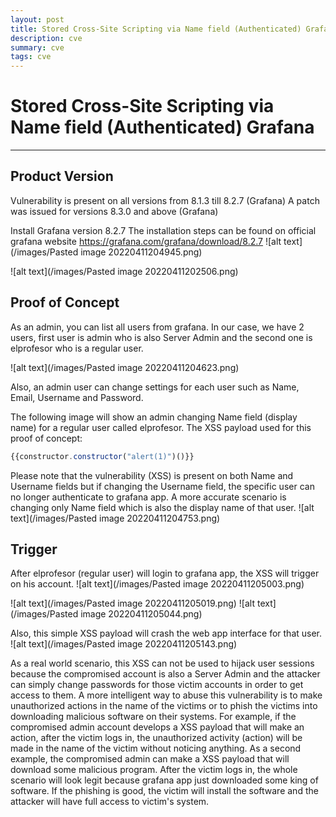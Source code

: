 ```yaml
---
layout: post
title: Stored Cross-Site Scripting via Name field (Authenticated) Grafana
description: cve
summary: cve
tags: cve
---
```

# Stored Cross-Site Scripting via Name field (Authenticated) Grafana
---
## Product Version

Vulnerability is present on all versions from 8.1.3 till 8.2.7 (Grafana)
A patch was issued for versions 8.3.0 and above (Grafana)

Install Grafana version 8.2.7
The installation steps can be found on official grafana website
<a href="https://grafana.com/grafana/download/8.2.7">https://grafana.com/grafana/download/8.2.7</a>
![alt text](/images/Pasted image 20220411204945.png)

![alt text](/images/Pasted image 20220411202506.png)

## Proof of Concept

As an admin, you can list all users from grafana. In our case, we have 2 users, first user  is admin who is also Server Admin and the second one is elprofesor who is a regular user.

![alt text](/images/Pasted image 20220411204623.png)

Also, an admin user can change settings for each user such as Name, Email, Username and Password. 

The following image will show an admin changing Name field (display name) for a regular user called elprofesor.
The XSS payload used for this proof of concept:
```javascript
{{constructor.constructor("alert(1)")()}}
```
Please note that the vulnerability (XSS) is present on both Name and Username fields but if changing the Username field, the specific user can no longer authenticate to grafana app.
A more accurate scenario is changing only Name field which is also the display name of that user.
![alt text](/images/Pasted image 20220411204753.png)

## Trigger

After elprofesor (regular user) will login to grafana app, the XSS will trigger on his account.
![alt text](/images/Pasted image 20220411205003.png)

![alt text](/images/Pasted image 20220411205019.png)
![alt text](/images/Pasted image 20220411205044.png)

Also, this simple XSS payload will crash the web app interface for that user.
![alt text](/images/Pasted image 20220411205143.png)

As a real world scenario, this XSS can not be used to hijack user sessions because the compromised account is also a Server Admin and the attacker can simply change passwords for those victim accounts in order to get access to them.
A more intelligent way to abuse this vulnerability is to make unauthorized actions in the name of the victims or to phish the victims into downloading malicious software on their systems.
For example, if the compromised admin account develops a XSS payload that will make an action, after the victim logs in, the unauthorized activity (action) will be made in the name of the victim without noticing anything.
As a second example, the compromised admin can make a XSS payload that will download some malicious program. After the victim logs in, the whole scenario will look legit because grafana app just downloaded some king of software. If the phishing is good, the victim will install the software and the attacker will have full access to victim's system.
